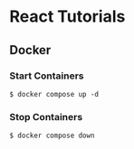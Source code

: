 # React Tutorials

## Docker

### Start Containers

`$ docker compose up -d`

### Stop Containers

`$ docker compose down`